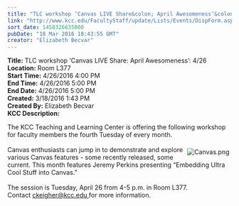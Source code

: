 ```yaml
---
title: "TLC workshop ‘Canvas LIVE Share&colon; April Awesomeness’&colon; 4/26"
link: "http://www.kcc.edu/FacultyStaff/update/Lists/Events/DispForm.aspx?ID=961"
sort_date: 1458326635000
pubDate: "18 Mar 2016 18:43:55 GMT"
creator: "Elizabeth Becvar"
---
```


<div><b>Title:</b> TLC workshop ‘Canvas LIVE Share: April Awesomeness’: 4/26</div>
<div><b>Location:</b> Room L377</div>
<div><b>Start Time:</b> 4/26/2016 4:00 PM</div>
<div><b>End Time:</b> 4/26/2016 5:00 PM</div>
<div><b>End Date:</b> 4/26/2016 5:00 PM</div>
<div><b>Created:</b> 3/18/2016 1:43 PM</div>
<div><b>Created By:</b> Elizabeth Becvar</div>
<div><b>KCC Description:</b> <div class="ExternalClassF854A0A7FD144221AB780563630822EA"><p>​The KCC Teaching and Learning Center is offering the following workshop for faculty members the fourth Tuesday of every month.<br /><br /><img alt="Canvas.png" src="/FacultyStaff/update/Documents/Canvas.png" style="vertical-align:auto;float:right;margin:5px" />Canvas enthusiasts can jump in to demonstrate and explore various Canvas features - some recently released, some current. This month features Jeremy Perkins presenting “Embedding Ultra Cool Stuff into Canvas.” <br /><br />The session is Tuesday, April 26 from 4-5 p.m. in Room L377. <br />Contact <a href="mailto:ckeigher@kcc.edu">ckeigher@kcc.edu </a>for more information.<br /></p></div></div>
